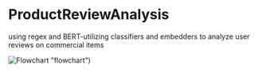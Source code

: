 # ProductReviewAnalysis
using regex and BERT-utilizing classifiers and embedders to analyze user reviews on commercial items 

![Flowchart](https://docs.google.com/drawings/d/e/2PACX-1vTv6NNARot3ot6MJ0UbkgucvHf9a5kx3SIesLkz222o-ML_up2rkKd2iaiTg7JCfR0rkU5c9qROsOTY/pub?w=960&h=720) "flowchart")
